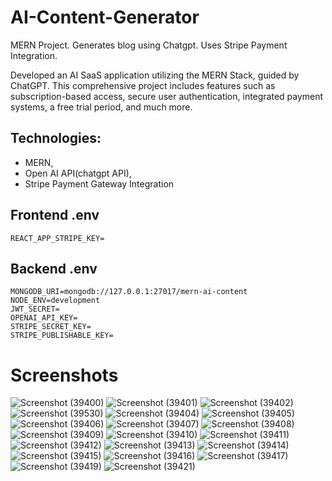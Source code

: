 # AI-Content-Generator
MERN Project. Generates blog using Chatgpt. Uses Stripe Payment Integration. 

Developed an AI SaaS application utilizing the MERN Stack, guided by ChatGPT. This comprehensive project includes features such as subscription-based access, secure user authentication, integrated payment systems, a free trial period, and much more.

## Technologies: 
- MERN,
- Open AI API(chatgpt API),
- Stripe Payment Gateway Integration

## Frontend .env
```
REACT_APP_STRIPE_KEY=
```

## Backend .env
```
MONGODB_URI=mongodb://127.0.0.1:27017/mern-ai-content
NODE_ENV=development
JWT_SECRET=
OPENAI_API_KEY=
STRIPE_SECRET_KEY=
STRIPE_PUBLISHABLE_KEY=
```

# Screenshots
![Screenshot (39400)](https://github.com/Kritika30032002/AI-Content-Generator/assets/83400697/e0b29ff9-358e-4df2-87d4-36d6bf8f9607)
![Screenshot (39401)](https://github.com/Kritika30032002/AI-Content-Generator/assets/83400697/05ba72c0-06d3-473e-a1ca-ce72d685e265)
![Screenshot (39402)](https://github.com/Kritika30032002/AI-Content-Generator/assets/83400697/53df7e5a-2a71-41e1-b5a0-ce2785cac23b)
![Screenshot (39530)](https://github.com/Kritika30032002/AI-Content-Generator/assets/83400697/fbc6551a-270f-4b99-a3d9-1b42ad56767a)
![Screenshot (39404)](https://github.com/Kritika30032002/AI-Content-Generator/assets/83400697/3faffe6c-adf3-46a3-b1ab-c1741e46ad4a)
![Screenshot (39405)](https://github.com/Kritika30032002/AI-Content-Generator/assets/83400697/12bdeb0f-3493-44e5-a829-43c0bb6b1420)
![Screenshot (39406)](https://github.com/Kritika30032002/AI-Content-Generator/assets/83400697/e5a47df1-d7c9-43e8-baee-50ca285a03b2)
![Screenshot (39407)](https://github.com/Kritika30032002/AI-Content-Generator/assets/83400697/6789ea85-2030-44bc-817b-96701cc503f7)
![Screenshot (39408)](https://github.com/Kritika30032002/AI-Content-Generator/assets/83400697/20a39845-29ca-4a6f-9bc6-f96143f57227)
![Screenshot (39409)](https://github.com/Kritika30032002/AI-Content-Generator/assets/83400697/56b9b4ee-6b8c-4f65-9889-6c8fb4dc3c7d)
![Screenshot (39410)](https://github.com/Kritika30032002/AI-Content-Generator/assets/83400697/74906b9d-6e72-4b89-8ae4-b99299074887)
![Screenshot (39411)](https://github.com/Kritika30032002/AI-Content-Generator/assets/83400697/6ec5c981-7bdb-42db-8f1b-ef6008021931)
![Screenshot (39412)](https://github.com/Kritika30032002/AI-Content-Generator/assets/83400697/c4f704fa-60a2-4fd0-9635-397a3950b8ed)
![Screenshot (39413)](https://github.com/Kritika30032002/AI-Content-Generator/assets/83400697/2612bc93-cdad-4125-8fe7-6e61a5411ca6)
![Screenshot (39414)](https://github.com/Kritika30032002/AI-Content-Generator/assets/83400697/41f20c22-e136-4c14-8178-693e209f338a)
![Screenshot (39415)](https://github.com/Kritika30032002/AI-Content-Generator/assets/83400697/928b4326-7fb9-4bc2-be1f-7cdc90e087c1)
![Screenshot (39416)](https://github.com/Kritika30032002/AI-Content-Generator/assets/83400697/83a0fe02-31d9-45d1-9858-4346baeb1218)
![Screenshot (39417)](https://github.com/Kritika30032002/AI-Content-Generator/assets/83400697/644302fa-3337-4eac-ac95-be62ea6a6ff9)
![Screenshot (39419)](https://github.com/Kritika30032002/AI-Content-Generator/assets/83400697/769d164c-e420-4b8c-95a6-33a8b18ebe06)
![Screenshot (39421)](https://github.com/Kritika30032002/AI-Content-Generator/assets/83400697/b8a63642-9874-438a-84e6-a1a84353a665)
